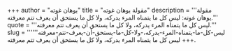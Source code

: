 +++
author = "يوهان غوته"
title = "مقولة يوهان غوته"
description = '''مقولة يوهان غوته: ليس كل ما يتمناه المرء يدركه، ولا كل ما يستحق أن يعرف تتم معرفته.'''
quote = '''ليس كل ما يتمناه المرء يدركه، ولا كل ما يستحق أن يعرف تتم معرفته.'''
slug = '''ليس-كل-ما-يتمناه-المرء-يدركه،-ولا-كل-ما-يستحق-أن-يعرف-تتم-معرفته'''
+++
ليس كل ما يتمناه المرء يدركه، ولا كل ما يستحق أن يعرف تتم معرفته.
